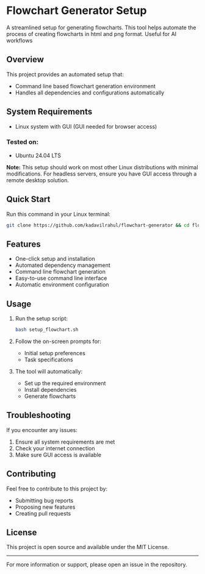 # Flowchart Generator Setup

A streamlined setup for generating flowcharts. This tool helps automate the process of creating flowcharts in html and png format. Useful for AI workflows

## Overview

This project provides an automated setup that:
- Command line based flowchart generation environment
- Handles all dependencies and configurations automatically

## System Requirements

- Linux system with GUI (GUI needed for browser access)

### Tested on:
- Ubuntu 24.04 LTS

**Note:** This setup should work on most other Linux distributions with minimal modifications. For headless servers, ensure you have GUI access through a remote desktop solution.

## Quick Start

Run this command in your Linux terminal:

```bash
git clone https://github.com/kadavilrahul/flowchart-generator && cd flowchart && bash setup_flowchart.sh
```

## Features

- One-click setup and installation
- Automated dependency management
- Command line flowchart generation
- Easy-to-use command line interface
- Automatic environment configuration

## Usage

1. Run the setup script:
   ```bash
   bash setup_flowchart.sh
   ```

2. Follow the on-screen prompts for:
   - Initial setup preferences
   - Task specifications

3. The tool will automatically:
   - Set up the required environment
   - Install dependencies
   - Generate flowcharts

## Troubleshooting

If you encounter any issues:
1. Ensure all system requirements are met
2. Check your internet connection
3. Make sure GUI access is available

## Contributing

Feel free to contribute to this project by:
- Submitting bug reports
- Proposing new features
- Creating pull requests

## License

This project is open source and available under the MIT License.

---

For more information or support, please open an issue in the repository.
